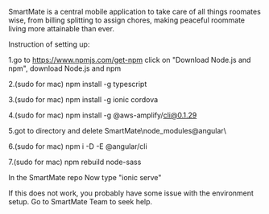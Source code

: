 SmartMate is a central mobile application to take care of all things roomates wise, from billing splitting to assign chores, making peaceful roommate living more attainable than ever.

Instruction of setting up:

1.go to https://www.npmjs.com/get-npm
  click on "Download Node.js and npm", download Node.js and npm
  
2.(sudo for mac) npm install -g typescript

3.(sudo for mac) npm install -g ionic cordova

4.(sudo for mac) npm install -g @aws-amplify/cli@0.1.29

5.got to directory and delete SmartMate\node_modules\@angular\

6.(sudo for mac) npm i -D -E @angular/cli

7.(sudo for mac) npm rebuild node-sass

In the SmartMate repo
Now type "ionic serve"

If this does not work, you probably have some issue with the environment setup. Go to SmartMate Team to seek help.
